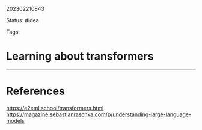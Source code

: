 202302210843

Status: #idea

Tags:

# Learning about transformers


---
# References
https://e2eml.school/transformers.html
https://magazine.sebastianraschka.com/p/understanding-large-language-models